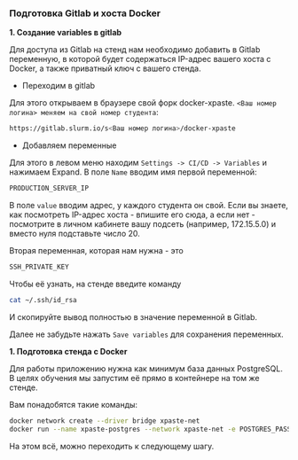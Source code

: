 ### Подготовка Gitlab и хоста Docker

**1. Создание variables в gitlab**

Для доступа из Gitlab на стенд нам необходимо добавить в Gitlab переменную, в которой будет содержаться IP-адрес вашего хоста с Docker, а также приватный ключ с вашего стенда.

* Переходим в gitlab

Для этого открываем в браузере свой форк docker-xpaste. `<Ваш номер логина> меняем на свой номер студента`:
```bash
https://gitlab.slurm.io/s<Ваш номер логина>/docker-xpaste
```

* Добавляем переменные

Для этого в левом меню находим `Settings -> CI/CD -> Variables` и нажимаем Expand. В поле `Name` вводим имя первой переменной:
```bash
PRODUCTION_SERVER_IP
```
В поле `value` вводим адрес, у каждого студента он свой. Если вы знаете, как посмотреть IP-адрес хоста - впишите его сюда, а если нет - посмотрите в личном кабинете вашу подсеть (например, 172.15.5.0) и вместо нуля подставьте число 20. 

Вторая переменная, которая нам нужна - это
```bash
SSH_PRIVATE_KEY
```
Чтобы её узнать, на стенде введите команду
```bash
cat ~/.ssh/id_rsa
```
И скопируйте вывод полностью в значение переменной в Gitlab.

Далее не забудьте нажать `Save variables` для сохранения переменных.

**1. Подготовка стенда с Docker**

Для работы приложению нужна как минимум база данных PostgreSQL.
В целях обучения мы запустим её прямо в контейнере на том же стенде.

Вам понадобятся такие команды:
```bash
docker network create --driver bridge xpaste-net
docker run --name xpaste-postgres --network xpaste-net -e POSTGRES_PASSWORD=postgres -e POSTGRES_DB=xpaste -d postgres:9.6
```

На этом всё, можно переходить к следующему шагу.
